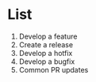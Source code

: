 # List

1. Develop a feature
2. Create a release
3. Develop a hotfix
4. Develop a bugfix
5. Common PR updates

